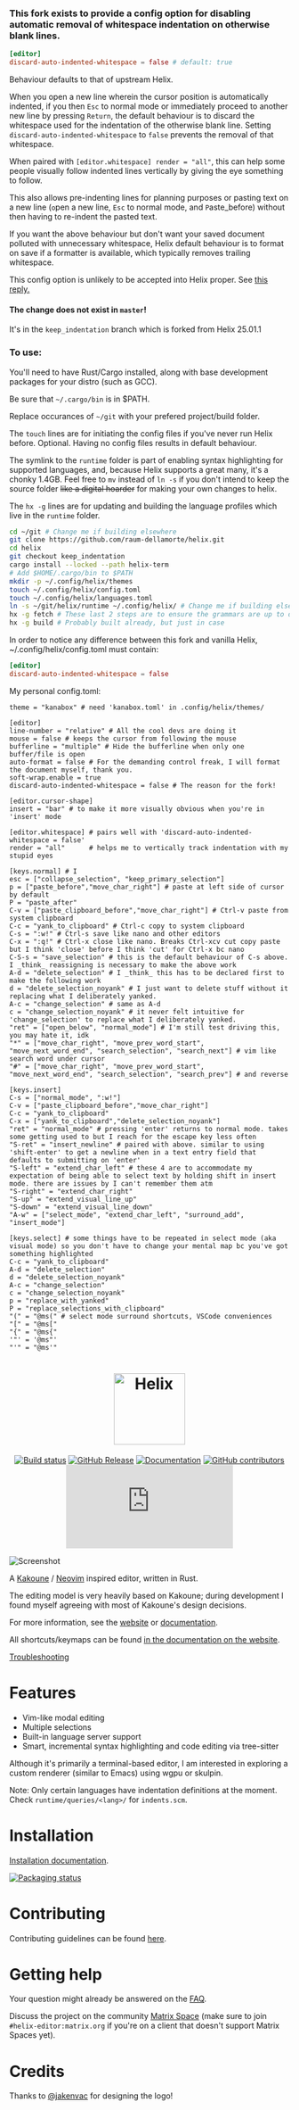 ### This fork exists to provide a config option for disabling automatic removal of whitespace indentation on otherwise blank lines.
```toml
[editor]
discard-auto-indented-whitespace = false # default: true
```
Behaviour defaults to that of upstream Helix.

When you open a new line wherein the cursor position is automatically indented, if you then `Esc` to normal mode
or immediately proceed to another new line by pressing `Return`, the default behaviour is to discard the whitespace
used for the indentation of the otherwise blank line. Setting `discard-auto-indented-whitespace` to `false` prevents
the removal of that whitespace.

When paired with `[editor.whitespace] render = "all"`, this can help some people visually follow indented lines
vertically by giving the eye something to follow.

This also allows pre-indenting lines for planning purposes or pasting text on a new line (`o`pen a new line,
`Esc` to normal mode, and `P`aste_before) without then having to re-indent the pasted text.

If you want the above behaviour but don't want your saved document polluted with unnecessary whitespace, Helix
default behaviour is to format on save if a formatter is available, which typically removes trailing whitespace.

This config option is unlikely to be accepted into Helix proper.
See [this reply.](https://github.com/helix-editor/helix/discussions/10075#discussioncomment-8967564)

#### The change does not exist in `master`!

It's in the `keep_indentation` branch which is forked from Helix 25.01.1

### To use:
You'll need to have Rust/Cargo installed, along with base development packages for your distro (such as GCC).

Be sure that `~/.cargo/bin` is in $PATH.

Replace occurances of `~/git` with your prefered project/build folder.

The `touch` lines are for initiating the config files if you've never run Helix before. Optional.
Having no config files results in default behaviour.

The symlink to the `runtime` folder is part of enabling syntax highlighting for supported languages, and, 
because Helix supports a great many, it's a chonky 1.4GB. Feel free to `mv` instead of `ln -s` if you don't 
intend to keep the source folder ~~like a digital hoarder~~ for making your own changes to helix.

The `hx -g` lines are for updating and building the language profiles which live in the `runtime` folder.

```sh
cd ~/git # Change me if building elsewhere
git clone https://github.com/raum-dellamorte/helix.git
cd helix
git checkout keep_indentation
cargo install --locked --path helix-term
# Add $HOME/.cargo/bin to $PATH
mkdir -p ~/.config/helix/themes
touch ~/.config/helix/config.toml
touch ~/.config/helix/languages.toml
ln -s ~/git/helix/runtime ~/.config/helix/ # Change me if building elsewhere
hx -g fetch # These last 2 steps are to ensure the grammars are up to date.
hx -g build # Probably built already, but just in case
```

In order to notice any difference between this fork and vanilla Helix, ~/.config/helix/config.toml must contain:
```toml
[editor]
discard-auto-indented-whitespace = false
```
My personal config.toml:
```
theme = "kanabox" # need 'kanabox.toml' in .config/helix/themes/

[editor]
line-number = "relative" # All the cool devs are doing it
mouse = false # keeps the cursor from following the mouse
bufferline = "multiple" # Hide the bufferline when only one buffer/file is open
auto-format = false # For the demanding control freak, I will format the document myself, thank you.
soft-wrap.enable = true
discard-auto-indented-whitespace = false # The reason for the fork!

[editor.cursor-shape]
insert = "bar" # to make it more visually obvious when you're in 'insert' mode

[editor.whitespace] # pairs well with 'discard-auto-indented-whitespace = false'
render = "all"      # helps me to vertically track indentation with my stupid eyes

[keys.normal] # I 
esc = ["collapse_selection", "keep_primary_selection"]
p = ["paste_before","move_char_right"] # paste at left side of cursor by default
P = "paste_after"
C-v = ["paste_clipboard_before","move_char_right"] # Ctrl-v paste from system clipboard
C-c = "yank_to_clipboard" # Ctrl-c copy to system clipboard
C-s = ":w!" # Ctrl-s save like nano and other editors
C-x = ":q!" # Ctrl-x close like nano. Breaks Ctrl-xcv cut copy paste but I think 'close' before I think 'cut' for Ctrl-x bc nano
C-S-s = "save_selection" # this is the default behaviour of C-s above. I _think_ reassigning is necessary to make the above work
A-d = "delete_selection" # I _think_ this has to be declared first to make the following work
d = "delete_selection_noyank" # I just want to delete stuff without it replacing what I deliberately yanked.
A-c = "change_selection" # same as A-d
c = "change_selection_noyank" # it never felt intuitive for 'change_selection' to replace what I deliberately yanked.
"ret" = ["open_below", "normal_mode"] # I'm still test driving this, you may hate it, idk
"*" = ["move_char_right", "move_prev_word_start", "move_next_word_end", "search_selection", "search_next"] # vim like search word under cursor
"#" = ["move_char_right", "move_prev_word_start", "move_next_word_end", "search_selection", "search_prev"] # and reverse

[keys.insert]
C-s = ["normal_mode", ":w!"]
C-v = ["paste_clipboard_before","move_char_right"]
C-c = "yank_to_clipboard"
C-x = ["yank_to_clipboard","delete_selection_noyank"]
"ret" = "normal_mode" # pressing 'enter' returns to normal mode. takes some getting used to but I reach for the escape key less often
"S-ret" = "insert_newline" # paired with above. similar to using 'shift-enter' to get a newline when in a text entry field that defaults to submitting on 'enter'
"S-left" = "extend_char_left" # these 4 are to accommodate my expectation of being able to select text by holding shift in insert mode. there are issues by I can't remember them atm 
"S-right" = "extend_char_right"
"S-up" = "extend_visual_line_up"
"S-down" = "extend_visual_line_down"
"A-w" = ["select_mode", "extend_char_left", "surround_add", "insert_mode"]

[keys.select] # some things have to be repeated in select mode (aka visual mode) so you don't have to change your mental map bc you've got something highlighted
C-c = "yank_to_clipboard"
A-d = "delete_selection"
d = "delete_selection_noyank"
A-c = "change_selection"
c = "change_selection_noyank"
p = "replace_with_yanked"
P = "replace_selections_with_clipboard"
"(" = "@ms(" # select mode surround shortcuts, VSCode conveniences
"[" = "@ms["
"{" = "@ms{"
'"' = '@ms"'
"'" = "@ms'"
```

<div align="center">

<h1>
<picture>
  <source media="(prefers-color-scheme: dark)" srcset="logo_dark.svg">
  <source media="(prefers-color-scheme: light)" srcset="logo_light.svg">
  <img alt="Helix" height="128" src="logo_light.svg">
</picture>
</h1>

[![Build status](https://github.com/helix-editor/helix/actions/workflows/build.yml/badge.svg)](https://github.com/helix-editor/helix/actions)
[![GitHub Release](https://img.shields.io/github/v/release/helix-editor/helix)](https://github.com/helix-editor/helix/releases/latest)
[![Documentation](https://shields.io/badge/-documentation-452859)](https://docs.helix-editor.com/)
[![GitHub contributors](https://img.shields.io/github/contributors/helix-editor/helix)](https://github.com/helix-editor/helix/graphs/contributors)
[![Matrix Space](https://img.shields.io/matrix/helix-community:matrix.org)](https://matrix.to/#/#helix-community:matrix.org)

</div>

![Screenshot](./screenshot.png)

A [Kakoune](https://github.com/mawww/kakoune) / [Neovim](https://github.com/neovim/neovim) inspired editor, written in Rust.

The editing model is very heavily based on Kakoune; during development I found
myself agreeing with most of Kakoune's design decisions.

For more information, see the [website](https://helix-editor.com) or
[documentation](https://docs.helix-editor.com/).

All shortcuts/keymaps can be found [in the documentation on the website](https://docs.helix-editor.com/keymap.html).

[Troubleshooting](https://github.com/helix-editor/helix/wiki/Troubleshooting)

# Features

- Vim-like modal editing
- Multiple selections
- Built-in language server support
- Smart, incremental syntax highlighting and code editing via tree-sitter

Although it's primarily a terminal-based editor, I am interested in exploring
a custom renderer (similar to Emacs) using wgpu or skulpin.

Note: Only certain languages have indentation definitions at the moment. Check
`runtime/queries/<lang>/` for `indents.scm`.

# Installation

[Installation documentation](https://docs.helix-editor.com/install.html).

[![Packaging status](https://repology.org/badge/vertical-allrepos/helix-editor.svg?exclude_unsupported=1)](https://repology.org/project/helix-editor/versions)

# Contributing

Contributing guidelines can be found [here](./docs/CONTRIBUTING.md).

# Getting help

Your question might already be answered on the [FAQ](https://github.com/helix-editor/helix/wiki/FAQ).

Discuss the project on the community [Matrix Space](https://matrix.to/#/#helix-community:matrix.org) (make sure to join `#helix-editor:matrix.org` if you're on a client that doesn't support Matrix Spaces yet).

# Credits

Thanks to [@jakenvac](https://github.com/jakenvac) for designing the logo!
